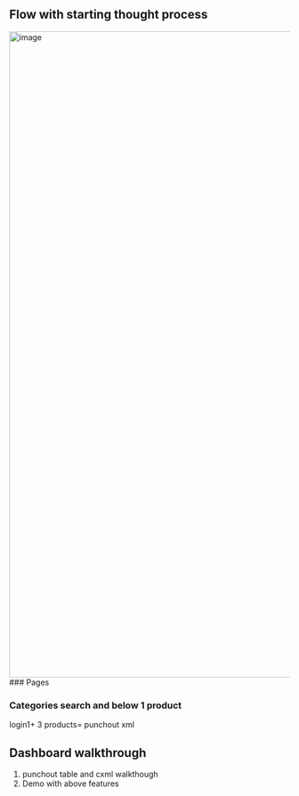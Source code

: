## Flow with starting thought process 
<img width="1161" alt="image" src="https://github.com/user-attachments/assets/0bd60387-928b-45f2-949f-49b6c4a7c650" />
### Pages 

### Categories search and below 1 product 
login1+ 3 products= punchout xml 

## Dashboard walkthrough
1) punchout table and cxml walkthough
2) Demo with above features


